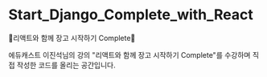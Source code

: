 # Start_Django_Complete_with_React
🐴리액트와 함께 장고 시작하기 Complete🐴

에듀캐스트 이진석님의 강의 "리액트와 함께 장고 시작하기 Complete"를 수강하며 직접 작성한 코드를 올리는 공간입니다.
